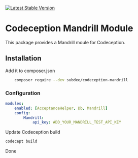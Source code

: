 [![Latest Stable Version](https://img.shields.io/packagist/v/subdee/codeception-mandrill.svg)](https://packagist.org/packages/subdee/codeception-mandrill) 

# Codeception Mandrill Module

This package provides a Mandrill moule for Codeception. 

## Installation

Add it to composer.json

```bash
    composer require --dev subdee/codeception-mandrill
```

### Configuration

```yml
modules:
    enabled: [AcceptanceHelper, Db, Mandrill]
    config:
        Mandrill:
            api_key: ADD_YOUR_MANDRILL_TEST_API_KEY
 ```     
 
Update Codeception build
  
  ```bash
  codecept build
  ```

Done